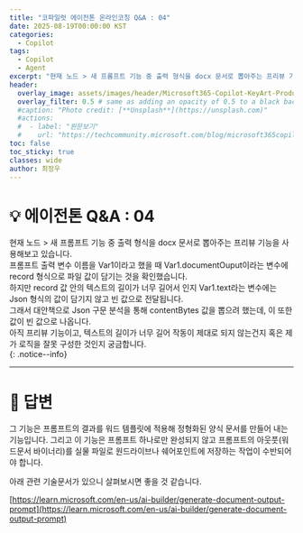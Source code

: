 ```yaml
---
title: "코파일럿 에이전톤 온라인코칭 Q&A : 04"
date: 2025-08-19T00:00:00 KST
categories:
  - Copilot
tags:
  - Copilot
  - Agent
excerpt: "현재 노드 > 새 프롬프트 기능 중 출력 형식을 docx 문서로 뽑아주는 프리뷰 기능을 사용해보고 있습니다. 프롬프트 출력 변수 이름을 Var1이라고 했을 때 Var1.documentOuput이라는 변수에 record 형식으로 파일 값이 담기는 것을 확인했습니다. "
header:
  overlay_image: assets/images/header/Microsoft365-Copilot-KeyArt-Productivity-6K-01.png
  overlay_filter: 0.5 # same as adding an opacity of 0.5 to a black background
  #caption: "Photo credit: [**Unsplash**](https://unsplash.com)"
  #actions:
  #  - label: "원문보기"
  #    url: "https://techcommunity.microsoft.com/blog/microsoft365copilotblog/what%E2%80%99s-new-in-microsoft-365-copilot--july-2025/4438253"
toc: false
toc_sticky: true
classes: wide
author: 최정우
---
```


# 💡 에이전톤 Q&A : 04

현재 노드 > 새 프롬프트 기능 중 출력 형식을 docx 문서로 뽑아주는 프리뷰 기능을 사용해보고 있습니다.  
프롬프트 출력 변수 이름을 Var1이라고 했을 때 Var1.documentOuput이라는 변수에 record 형식으로 파일 값이 담기는 것을 확인했습니다.  
하지만 record 값 안의 텍스트의 길이가 너무 길어서 인지 Var1.text라는 변수에는 Json 형식의 값이 담기지 않고 빈 값으로 전달됩니다.  
그래서 대안책으로 Json 구문 분석을 통해 contentBytes 값을 뽑으려 했는데, 이 또한 값이 빈 값으로 나옵니다.  
아직 프리뷰 기능이고, 텍스트의 길이가 너무 길어 작동이 제대로 되지 않는건지 혹은 제가 로직을 잘못 구성한 것인지 궁금합니다.  
{: .notice--info}

---

# 📝 답변

그 기능은 프롬프트의 결과를 워드 템플릿에 적용해 정형화된 양식 문서를 만들어 내는 기능입니다. 그리고 이 기능은 프롬프트 하나로만 완성되지 않고 프롬프트의 아웃풋(워드문서 바이너리)를 실물 파일로 원드라이브나 쉐어포인트에 저장하는 작업이 수반되어야 합니다. 

아래 관련 기술문서가 있으니 살펴보시면 좋을 것 같습니다.

[https://learn.microsoft.com/en-us/ai-builder/generate-document-output-prompt](https://learn.microsoft.com/en-us/ai-builder/generate-document-output-prompt)

